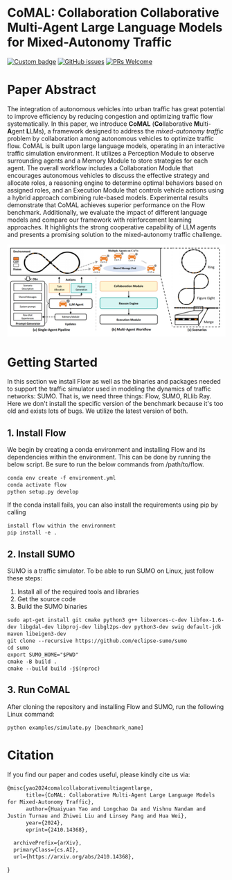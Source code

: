 # CoMAL: Collaboration Collaborative Multi-Agent Large Language Models for Mixed-Autonomy Traffic 

[![Custom badge](https://img.shields.io/badge/Paper-Arxiv-b31b1b?logo=arxiv&logoColor=white?style=flat-square)](https://arxiv.org/abs/2410.14368)
[![GitHub issues](https://img.shields.io/github/issues/PJLab-ADG/DiLu?style=flat-square)](https://github.com/Hyan-Yao/CoMAL/issues)
[![PRs Welcome](https://img.shields.io/badge/PRs-welcome-brightgreen.svg?style=flat-square)](https://github.com/Hyan-Yao/CoMAL/pulls)

# Paper Abstract
The integration of autonomous vehicles into urban traffic has great potential to improve efficiency by reducing congestion and optimizing traffic flow systematically. In this paper, we introduce **CoMAL** (**Co**llaborative **M**ulti-**A**gent **L**LMs), a framework designed to address the _mixed-autonomy traffic_ problem by collaboration among autonomous vehicles to optimize traffic flow. CoMAL is built upon large language models, operating in an interactive traffic simulation environment. It utilizes a Perception Module to observe surrounding agents and a Memory Module to store strategies for each agent.
The overall workflow includes a Collaboration Module that encourages autonomous vehicles to discuss the effective strategy and allocate roles, a reasoning engine to determine optimal behaviors based on assigned roles, and an Execution Module that controls vehicle actions using a hybrid approach combining rule-based models. Experimental results demonstrate that CoMAL achieves superior performance on the Flow benchmark. Additionally, we evaluate the impact of different language models and compare our framework with reinforcement learning approaches. It highlights the strong cooperative capability of LLM agents and presents a promising solution to the mixed-autonomy traffic challenge.

![image](pipeline.png)

# Getting Started
In this section we install Flow as well as the binaries and packages needed to support the traffic simulator used in modeling the dynamics of traffic networks: SUMO. 
That is, we need three things: Flow, SUMO, RLlib Ray. Here we don't install the specific version of the benchmark because it's too old and exists lots of bugs. We utilize the latest version of both.

## 1. Install Flow
We begin by creating a conda environment and installing Flow and its dependencies within the environment. This can be done by running the below script. Be sure to run the below commands from /path/to/flow.

```
conda env create -f environment.yml
conda activate flow
python setup.py develop
```

If the conda install fails, you can also install the requirements using pip by calling

```
install flow within the environment
pip install -e .
```

## 2. Install SUMO
SUMO is a traffic simulator. To be able to run SUMO on Linux, just follow these steps:
1. Install all of the required tools and libraries
2. Get the source code
3. Build the SUMO binaries
```
sudo apt-get install git cmake python3 g++ libxerces-c-dev libfox-1.6-dev libgdal-dev libproj-dev libgl2ps-dev python3-dev swig default-jdk maven libeigen3-dev
git clone --recursive https://github.com/eclipse-sumo/sumo
cd sumo
export SUMO_HOME="$PWD"
cmake -B build .
cmake --build build -j$(nproc)
```

## 3. Run CoMAL

After cloning the repository and installing Flow and SUMO, run the following Linux command:

```
python examples/simulate.py [benchmark_name]
```

# Citation
If you find our paper and codes useful, please kindly cite us via:
```
@misc{yao2024comalcollaborativemultiagentlarge,
      title={CoMAL: Collaborative Multi-Agent Large Language Models for Mixed-Autonomy Traffic}, 
      author={Huaiyuan Yao and Longchao Da and Vishnu Nandam and Justin Turnau and Zhiwei Liu and Linsey Pang and Hua Wei},
      year={2024},
      eprint={2410.14368},
```
      archivePrefix={arXiv},
      primaryClass={cs.AI},
      url={https://arxiv.org/abs/2410.14368}, 
}
```

